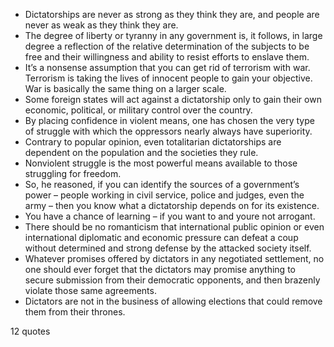  - Dictatorships are never as strong as they think they are, and people are never as weak as they think they are.
 - The degree of liberty or tyranny in any government is, it follows, in large degree a reflection of the relative determination of the subjects to be free and their willingness and ability to resist efforts to enslave them.
 - It’s a nonsense assumption that you can get rid of terrorism with war. Terrorism is taking the lives of innocent people to gain your objective. War is basically the same thing on a larger scale.
 - Some foreign states will act against a dictatorship only to gain their own economic, political, or military control over the country.
 - By placing confidence in violent means, one has chosen the very type of struggle with which the oppressors nearly always have superiority.
 - Contrary to popular opinion, even totalitarian dictatorships are dependent on the population and the societies they rule.
 - Nonviolent struggle is the most powerful means available to those struggling for freedom.
 - So, he reasoned, if you can identify the sources of a government’s power – people working in civil service, police and judges, even the army – then you know what a dictatorship depends on for its existence.
 - You have a chance of learning – if you want to and youre not arrogant.
 - There should be no romanticism that international public opinion or even international diplomatic and economic pressure can defeat a coup without determined and strong defense by the attacked society itself.
 - Whatever promises offered by dictators in any negotiated settlement, no one should ever forget that the dictators may promise anything to secure submission from their democratic opponents, and then brazenly violate those same agreements.
 - Dictators are not in the business of allowing elections that could remove them from their thrones.

12 quotes